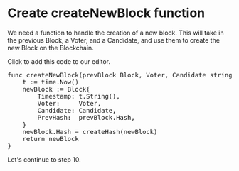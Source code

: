 # Create createNewBlock function

We need a function to handle the creation of a new block. This will take in the previous Block, a Voter, and a Candidate, and use them to create the new Block on the Blockchain.

Click to add this code to our editor.

<pre class="file" data-filename="main.go" data-target="append">
func createNewBlock(prevBlock Block, Voter, Candidate string) Block {
	t := time.Now()
	newBlock := Block{
		Timestamp: t.String(),
		Voter:     Voter,
		Candidate: Candidate,
		PrevHash:  prevBlock.Hash,
	}
	newBlock.Hash = createHash(newBlock)
	return newBlock
}
</pre>

Let's continue to step 10.
